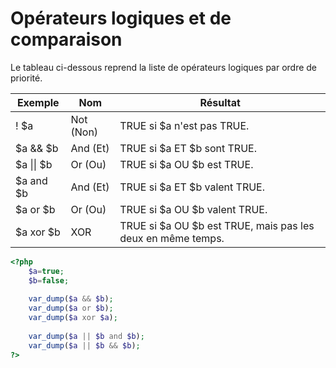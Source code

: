# Opérateurs logiques et de comparaison

Le tableau ci-dessous reprend la liste de opérateurs logiques par ordre de priorité.

|Exemple|Nom|Résultat|
|-------|---|--------|
|! $a|Not (Non)|TRUE si $a n'est pas TRUE.|
|$a && $b|And (Et)|TRUE si $a ET $b sont TRUE.|
|$a \|\| $b|Or (Ou)|TRUE si $a OU $b est TRUE.|
|$a and $b|And (Et)|TRUE si $a ET $b valent TRUE.|
|$a or $b|Or (Ou)|TRUE si $a OU $b valent TRUE.|
|$a xor $b|XOR|TRUE si $a OU $b est TRUE, mais pas les deux en même temps.|

```php runnable
<?php
	$a=true;
	$b=false;
	
	var_dump($a && $b);
	var_dump($a or $b);
	var_dump($a xor $a);
	
	var_dump($a || $b and $b);
	var_dump($a || $b && $b);
?>
```
